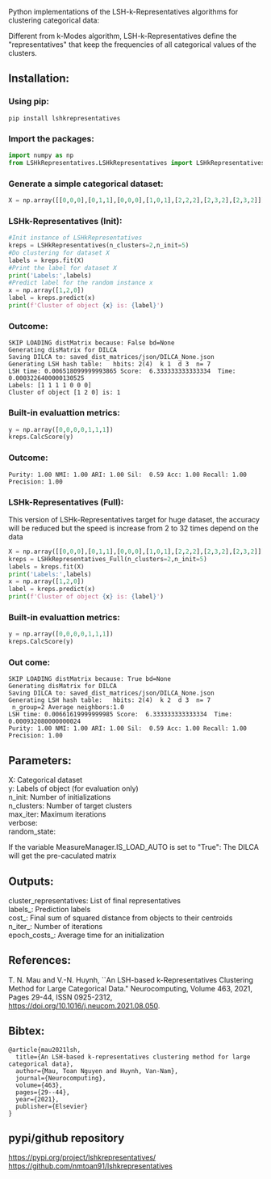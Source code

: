 Python implementations of the LSH-k-Representatives algorithms for clustering categorical data:

Different from k-Modes algorithm, LSH-k-Representatives define the "representatives" that keep the frequencies of all categorical values of the clusters.

## Installation:
### Using pip: 
```shell
pip install lshkrepresentatives
```

### Import the packages:
```python
import numpy as np
from LSHkRepresentatives.LSHkRepresentatives import LSHkRepresentatives
```
### Generate a simple categorical dataset:

```python
X = np.array([[0,0,0],[0,1,1],[0,0,0],[1,0,1],[2,2,2],[2,3,2],[2,3,2]])
```

### LSHk-Representatives (Init): 

```python
#Init instance of LSHkRepresentatives 
kreps = LSHkRepresentatives(n_clusters=2,n_init=5) 
#Do clustering for dataset X
labels = kreps.fit(X)
#Print the label for dataset X
print('Labels:',labels)
#Predict label for the random instance x
x = np.array([1,2,0])
label = kreps.predict(x)
print(f'Cluster of object {x} is: {label}')
```

### Outcome:
```shell
SKIP LOADING distMatrix because: False bd=None
Generating disMatrix for DILCA
Saving DILCA to: saved_dist_matrices/json/DILCA_None.json
Generating LSH hash table:   hbits: 2(4)  k 1  d 3  n= 7
LSH time: 0.006518099999993865 Score:  6.333333333333334  Time: 0.0003226400000130525
Labels: [1 1 1 1 0 0 0]
Cluster of object [1 2 0] is: 1
```

### Built-in evaluattion metrics:
```python
y = np.array([0,0,0,0,1,1,1])
kreps.CalcScore(y)
```
### Outcome:
```shell
Purity: 1.00 NMI: 1.00 ARI: 1.00 Sil:  0.59 Acc: 1.00 Recall: 1.00 Precision: 1.00
```


### LSHk-Representatives (Full): 
This version of LSHk-Representatives target for huge dataset, the accuracy will be reduced but the speed is increase from 2 to 32 times depend on the data

```python
X = np.array([[0,0,0],[0,1,1],[0,0,0],[1,0,1],[2,2,2],[2,3,2],[2,3,2]])
kreps = LSHkRepresentatives_Full(n_clusters=2,n_init=5) 
labels = kreps.fit(X)
print('Labels:',labels)
x = np.array([1,2,0])
label = kreps.predict(x)
print(f'Cluster of object {x} is: {label}')
```

### Built-in evaluattion metrics:
```python
y = np.array([0,0,0,0,1,1,1])
kreps.CalcScore(y)
```

### Out come:
```shell
SKIP LOADING distMatrix because: True bd=None
Generating disMatrix for DILCA
Saving DILCA to: saved_dist_matrices/json/DILCA_None.json
Generating LSH hash table:   hbits: 2(4)  k 2  d 3  n= 7
 n_group=2 Average neighbors:1.0
LSH time: 0.00661619999999985 Score:  6.333333333333334  Time: 0.000932080000000024
Purity: 1.00 NMI: 1.00 ARI: 1.00 Sil:  0.59 Acc: 1.00 Recall: 1.00 Precision: 1.00
```

## Parameters:
X: Categorical dataset\
y: Labels of object (for evaluation only)\
n_init: Number of initializations \
n_clusters: Number of target clusters\
max_iter: Maximum iterations\
verbose: \
random_state: 

If the variable MeasureManager.IS_LOAD_AUTO is set to "True": The DILCA will get the pre-caculated matrix
 
## Outputs:
cluster_representatives: List of final representatives\
labels_: Prediction labels\
cost_: Final sum of squared distance from objects to their centroids\
n_iter_: Number of iterations\
epoch_costs_: Average time for an initialization


## References:
T. N. Mau and V.-N. Huynh, ``An LSH-based k-Representatives Clustering Method for Large Categorical Data." Neurocomputing,
			Volume 463, 2021, Pages 29-44, ISSN 0925-2312, https://doi.org/10.1016/j.neucom.2021.08.050.

## Bibtex:
```
@article{mau2021lsh,
  title={An LSH-based k-representatives clustering method for large categorical data},
  author={Mau, Toan Nguyen and Huynh, Van-Nam},
  journal={Neurocomputing},
  volume={463},
  pages={29--44},
  year={2021},
  publisher={Elsevier}
}
```
## pypi/github repository
https://pypi.org/project/lshkrepresentatives/
https://github.com/nmtoan91/lshkrepresentatives
